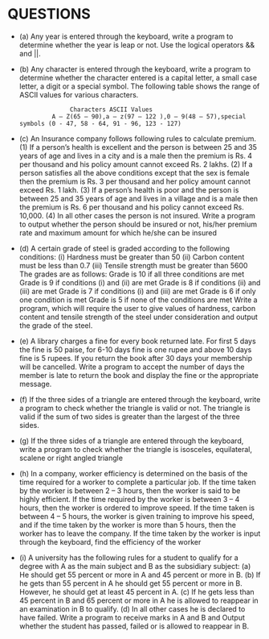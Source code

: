 # QUESTIONS

- (a) Any year is entered through the keyboard, write a program to
determine whether the year is leap or not. Use the logical
operators && and ||.
- (b) Any character is entered through the keyboard, write a
program to determine whether the character entered is a
capital letter, a small case letter, a digit or a special symbol.
The following table shows the range of ASCII values for
various characters.

                    Characters ASCII Values
               A – Z(65 – 90),a – z(97 – 122 ),0 – 9(48 – 57),special symbols (0 - 47, 58 - 64, 91 - 96, 123 - 127)

- (c) An Insurance company follows following rules to calculate
premium.
(1) If a person’s health is excellent and the person is between
25 and 35 years of age and lives in a city and is a male
then the premium is Rs. 4 per thousand and his policy
amount cannot exceed Rs. 2 lakhs.
(2) If a person satisfies all the above conditions except that
the sex is female then the premium is Rs. 3 per thousand
and her policy amount cannot exceed Rs. 1 lakh.
(3) If a person’s health is poor and the person is between 25
and 35 years of age and lives in a village and is a male
then the premium is Rs. 6 per thousand and his policy
cannot exceed Rs. 10,000.
(4) In all other cases the person is not insured.
Write a program to output whether the person should be
insured or not, his/her premium rate and maximum amount
for which he/she can be insured

- (d) A certain grade of steel is graded according to the following
conditions:
(i) Hardness must be greater than 50
(ii) Carbon content must be less than 0.7
(iii) Tensile strength must be greater than 5600
The grades are as follows:
Grade is 10 if all three conditions are met
Grade is 9 if conditions (i) and (ii) are met
Grade is 8 if conditions (ii) and (iii) are met
Grade is 7 if conditions (i) and (iii) are met
Grade is 6 if only one condition is met
Grade is 5 if none of the conditions are met
Write a program, which will require the user to give values of
hardness, carbon content and tensile strength of the steel
under consideration and output the grade of the steel.

- (e) A library charges a fine for every book returned late. For first
5 days the fine is 50 paise, for 6-10 days fine is one rupee and
above 10 days fine is 5 rupees. If you return the book after 30
days your membership will be cancelled. Write a program to
accept the number of days the member is late to return the
book and display the fine or the appropriate message.

- (f) If the three sides of a triangle are entered through the
keyboard, write a program to check whether the triangle is
valid or not. The triangle is valid if the sum of two sides is
greater than the largest of the three sides.

- (g) If the three sides of a triangle are entered through the
keyboard, write a program to check whether the triangle is
isosceles, equilateral, scalene or right angled triangle

- (h) In a company, worker efficiency is determined on the basis of
the time required for a worker to complete a particular job. If
the time taken by the worker is between 2 – 3 hours, then the
worker is said to be highly efficient. If the time required by
the worker is between 3 – 4 hours, then the worker is ordered
to improve speed. If the time taken is between 4 – 5 hours, the
worker is given training to improve his speed, and if the time
taken by the worker is more than 5 hours, then the worker has
to leave the company. If the time taken by the worker is input
through the keyboard, find the efficiency of the worker

- (i) A university has the following rules for a student to qualify
for a degree with A as the main subject and B as the
subsidiary subject:
(a) He should get 55 percent or more in A and 45 percent or
more in B.
(b) If he gets than 55 percent in A he should get 55 percent or
more in B. However, he should get at least 45 percent in
A.
(c) If he gets less than 45 percent in B and 65 percent or more
in A he is allowed to reappear in an examination in B to
qualify.
(d) In all other cases he is declared to have failed.
Write a program to receive marks in A and B and Output
whether the student has passed, failed or is allowed to
reappear in B.



